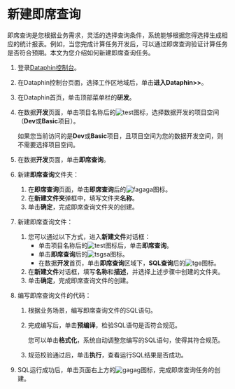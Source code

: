 # 新建即席查询

即席查询是您根据业务需求，灵活的选择查询条件，系统能够根据您得选择生成相应的统计报表。例如，当您完成计算任务开发后，可以通过即席查询验证计算任务是否符合预期。本文为您介绍如何新建即席查询任务。

1.  登录[Dataphin控制台](https://dataphin.console.aliyun.com/workingArea)。
2.  在Dataphin控制台页面，选择工作区地域后，单击**进入Dataphin\>\>**。
3.  在Dataphin首页，单击顶部菜单栏的**研发**。
4.  在数据**开发**页面，单击项目名称后的![test](https://static-aliyun-doc.oss-accelerate.aliyuncs.com/assets/img/zh-CN/3497549951/p110384.png)图标，选择数据开发的项目空间（**Dev**或**Basic**项目）。

    如果您当前访问的是**Dev**或**Basic**项目，且项目空间为您的数据开发空间，则不需要选择项目空间。

5.  在数据**开发**页面，单击**即席查询**。
6.  新建**即席查询**文件夹：
    1.  在**即席查询**页面，单击**即席查询**后的![fagaga](https://static-aliyun-doc.oss-accelerate.aliyuncs.com/assets/img/zh-CN/2497549951/p88369.png)图标。
    2.  在**新建文件夹**弹框中，填写文件夹**名称**。
    3.  单击**确定**，完成即席查询文件夹的创建。
7.  新建即席查询文件：
    1.  您可以通过以下方式，进入**新建文件**对话框：
        -   单击项目名称后的![test](https://static-aliyun-doc.oss-accelerate.aliyuncs.com/assets/img/zh-CN/2497549951/p110468.png)图标后，单击**即席查询**。
        -   单击**即席查询**后的![tsgsa](https://static-aliyun-doc.oss-accelerate.aliyuncs.com/assets/img/zh-CN/2497549951/p110469.png)图标。
        -   在数据**开发**首页，单击**即席查询**区域下，**SQL查询**后的![tge](https://static-aliyun-doc.oss-accelerate.aliyuncs.com/assets/img/zh-CN/2497549951/p110470.png)图标。
    2.  在**新建文件**对话框，填写**名称**和**描述**，并选择上述步骤中创建的文件夹。
    3.  单击**确定**，完成即席查询文件的创建。
8.  编写即席查询文件的代码：
    1.  根据业务场景，编写即席查询文件的SQL语句。
    2.  完成编写后，单击**预编译**，检验SQL语句是否符合规范。

        您可以单击**格式化**，系统自动调整您编写的SQL语句，使得其符合规范。

    3.  规范校验通过后，单击**执行**，查看运行SQL结果是否成功。
9.  SQL运行成功后，单击页面右上方的![gagag](https://static-aliyun-doc.oss-accelerate.aliyuncs.com/assets/img/zh-CN/3497549951/p88383.png)图标，完成即席查询任务的创建。

